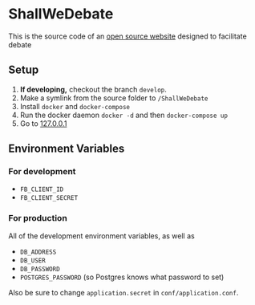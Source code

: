 ShallWeDebate
=============

This is the source code of an [open source website](http://www.shallwedebate.com/) designed to facilitate debate

Setup
-----

1. **If developing,** checkout the branch `develop`.
2. Make a symlink from the source folder to `/ShallWeDebate`
3. Install `docker` and `docker-compose`
4. Run the docker daemon `docker -d` and then `docker-compose up`
5. Go to [127.0.0.1](http://127.0.0.1/)

Environment Variables
---------------------

### For development

* `FB_CLIENT_ID`
* `FB_CLIENT_SECRET`

### For production

All of the development environment variables, as well as

* `DB_ADDRESS`
* `DB_USER`
* `DB_PASSWORD`
* `POSTGRES_PASSWORD` (so Postgres knows what password to set)

Also be sure to change `application.secret` in `conf/application.conf`.
